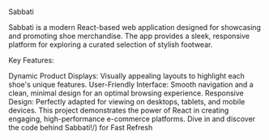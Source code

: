 Sabbati

Sabbati is a modern React-based web application designed for showcasing and promoting shoe merchandise. The app provides a sleek, responsive platform for exploring a curated selection of stylish footwear.

Key Features:

Dynamic Product Displays: Visually appealing layouts to highlight each shoe's unique features.
User-Friendly Interface: Smooth navigation and a clean, minimal design for an optimal browsing experience.
Responsive Design: Perfectly adapted for viewing on desktops, tablets, and mobile devices.
This project demonstrates the power of React in creating engaging, high-performance e-commerce platforms. Dive in and discover the code behind Sabbati!/) for Fast Refresh
